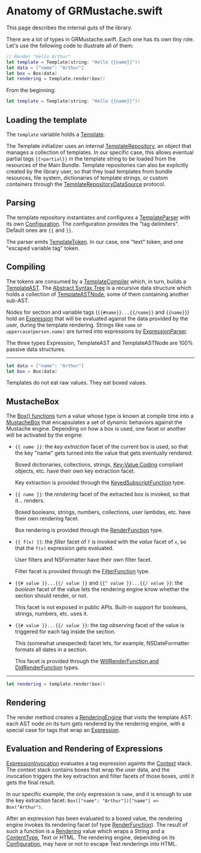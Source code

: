 Anatomy of GRMustache.swift
===========================

This page describes the internal guts of the library.

There are a lot of types in GRMustache.swift. Each one has its own tiny role. Let's use the following code to illustrate all of them:

```swift
// Render "Hello Arthur"
let template = Template(string: "Hello {{name}}")!
let data = ["name": "Arthur"]
let box = Box(data)
let rendering = template.render(box)!
```


From the beginning:


```swift
let template = Template(string: "Hello {{name}}")!
```


## Loading the template

The `template` variable holds a [Template](Mustache/Template/Template.swift).

The Template initializer uses an internal [TemplateRepository](Mustache/Template/TemplateRepository.swift), an object that manages a collection of templates. In our specific case, this allows eventual partial tags `{{>partial}}` in the template string to be loaded from the resources of the Main Bundle. Template repositories can also be explicitly created by the library user, so that they load templates from bundle resources, file system, dictionaries of template strings, or custom containers through the [TemplateRepositoryDataSource](Mustache/Template/TemplateRepository.swift) protocol.

## Parsing

The template repository instantiates and configures a [TemplateParser](Mustache/Parsing/TemplateParser.swift) with its own [Configuration](Mustache/Configuration/Configuration.swift). The configuration provides the "tag delimiters". Default ones are `{{` and `}}`.

The parser emits [TemplateToken](Mustache/Parsing/TemplateToken.swift). In our case, one "text" token, and one "escaped variable tag" token.

## Compiling

The tokens are consumed by a [TemplateCompiler](Mustache/Compiling/TemplateCompiler.swift) which, in turn, builds a [TemplateAST](Mustache/Compiling/TemplateAST/TemplateAST.swift). The [Abstract Syntax Tree](http://en.wikipedia.org/wiki/Abstract_syntax_tree) is a recursive data structure which holds a collection of [TemplateASTNode](Mustache/Compiling/TemplateAST/TemplateASTNode.swift), some of them containing another sub-AST.

Nodes for section and variable tags (`{{#name}}...{{/name}}` and `{{name}}`) hold an [Expression](Mustache/Compiling/Expression/Expression.swift) that will be evaluated against the data provided by the user, during the template rendering. Strings like `name` or `uppercase(person.name)` are turned into expressions by [ExpressionParser](Mustache/Parsing/ExpressionParser.swift).

The three types Expression, TemplateAST and TemplateASTNode are 100% passive data structures.


---

```swift
let data = ["name": "Arthur"]
let box = Box(data)
```

Templates do not eat raw values. They eat boxed values.

## MustacheBox

The [Box() functions](Mustache/Rendering/Box.swift) turn a value whose type is known at compile time into a [MustacheBox](Mustache/Rendering/MustacheBox.swift) that encapsulates a set of dynamic behaviors against the Mustache engine. Depending on how a box is used, one facet or another will be activated by the engine:

- `{{ name }}`: the *key extraction* facet of the current box is used, so that the key "name" gets turned into the value that gets eventually rendered.
    
    Boxed dictionaries, collections, strings, [Key-Value Coding](https://developer.apple.com/library/mac/documentation/Cocoa/Conceptual/KeyValueCoding/Articles/KeyValueCoding.html) compliant objects, etc. have their own key extraction facet.
    
    Key extraction is provided through the [KeyedSubscriptFunction](Mustache/Rendering/CoreFunctions.swift) type.

- `{{ name }}`: the *rendering* facet of the extracted box is invoked, so that it... renders.

    Boxed booleans, strings, numbers, collections, user lambdas, etc. have their own rendering facet.
    
    Box rendering is provided through the [RenderFunction](Mustache/Rendering/CoreFunctions.swift) type.

- `{{ f(x) }}`: the *filter* facet of `f` is invoked with the *value* facet of `x`, so that the `f(x)` expression gets evaluated.

    User filters and NSFormatter have their own filter facet.
    
    Filter facet is provided through the [FilterFunction](Mustache/Rendering/CoreFunctions.swift) type.

- `{{# value }}...{{/ value }}` and `{{^ value }}...{{/ value }}`: the *boolean* facet of the value lets the rendering engine know whether the section should render, or not.

    This facet is not exposed in public APIs. Built-in support for booleans, strings, numbers, etc. uses it.

- `{{# value }}...{{/ value }}`: the *tag observing* facet of the value is triggered for each tag inside the section.

    This (somewhat unexpected) facet lets, for example, NSDateFormatter formats all dates in a section.
    
    This facet is provided through the [WillRenderFunction and DidRenderFunction](Mustache/Rendering/CoreFunctions.swift) types.


---

```swift
let rendering = template.render(box)!
```

## Rendering

The render method creates a [RenderingEngine](Mustache/Rendering/RenderingEngine.swift) that visits the template AST: each AST node on its turn gets rendered by the rendering engine, with a special case for tags that wrap an [Expression](Mustache/Compiling/Expression/Expression.swift).

## Evaluation and Rendering of Expressions

[ExpressionInvocation](Mustache/Rendering/ExpressionInvocation.swift) evaluates a tag expression againts the [Context](Mustache/Rendering/Context.swift) stack. The context stack contains boxes that wrap the user data, and the invocation triggers the key extraction and filter facets of those boxes, until it gets the final result.

In our specific example, the only expression is `name`, and it is enough to use the key extraction facet: `Box(["name": "Arthur"])["name"] => Box("Arthur")`.

After an expression has been evaluated to a boxed value, the rendering engine invokes its rendering facet (of type [RenderFunction](Mustache/Rendering/CoreFunctions.swift)). The result of such a function is a [Rendering](Mustache/Rendering/CoreFunctions.swift) value which wraps a String and a [ContentType](Mustache/Shared/ContentType.swift), Text or HTML. The rendering engine, depending on its [Configuration](Mustache/Configuration/Configuration.swift), may have or not to escape Text renderings into HTML.
